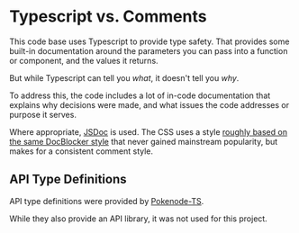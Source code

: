 # Typescript vs. Comments

This code base uses Typescript to provide type safety. That provides some built-in documentation around the parameters you can pass into a function or component, and the values it returns.

But while Typescript can tell you _what_, it doesn't tell you _why_.

To address this, the code includes a lot of in-code documentation that explains why decisions were made, and what issues the code addresses or purpose it serves.

Where appropriate, [JSDoc](https://jsdoc.app) is used. The CSS uses a style [roughly based on the same DocBlocker style](https://timkadlec.com/2008/12/manageable-css-with-cssdoc/) that never gained mainstream popularity, but makes for a consistent comment style.


## API Type Definitions

API type definitions were provided by [Pokenode-TS](https://pokenode-ts.vercel.app).

While they also provide an API library, it was not used for this project.
